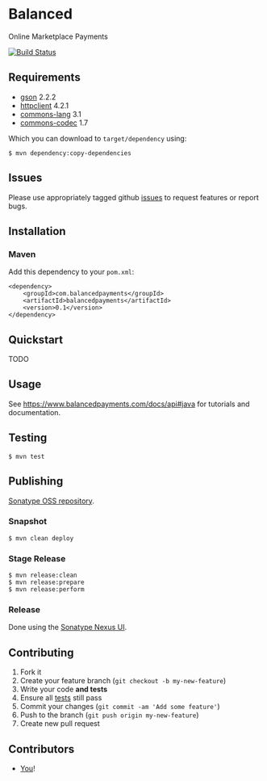 # Balanced

Online Marketplace Payments

[![Build Status](https://secure.travis-ci.org/balanced/balanced-java.png)](http://travis-ci.org/balanced/balanced-java)

## Requirements

- [gson](http://code.google.com/p/google-gson/) 2.2.2
- [httpclient](http://hc.apache.org/) 4.2.1
- [commons-lang](http://commons.apache.org/lang/) 3.1
- [commons-codec](http://commons.apache.org/codec/) 1.7

Which you can download to `target/dependency` using: 

    $ mvn dependency:copy-dependencies

## Issues

Please use appropriately tagged github [issues](https://github.com/balanced/balanced-java/issues) to request features or report bugs.

## Installation

### Maven

Add this dependency to your `pom.xml`:

    <dependency>
	    <groupId>com.balancedpayments</groupId>
	    <artifactId>balancedpayments</artifactId>
	    <version>0.1</version>
    </dependency>

## Quickstart

TODO

## Usage

See https://www.balancedpayments.com/docs/api#java for tutorials and documentation.

## Testing
    
    $ mvn test

## Publishing

[Sonatype OSS repository](https://docs.sonatype.org/display/Repository/Sonatype+OSS+Maven+Repository+Usage+Guide).

### Snapshot

    $ mvn clean deploy

### Stage Release

    $ mvn release:clean
    $ mvn release:prepare
    $ mvn release:perform

### Release

Done using the [Sonatype Nexus UI](https://oss.sonatype.org/).

## Contributing

1. Fork it
2. Create your feature branch (`git checkout -b my-new-feature`)
3. Write your code **and tests**
4. Ensure all [tests](#testing) still pass
5. Commit your changes (`git commit -am 'Add some feature'`)
6. Push to the branch (`git push origin my-new-feature`)
7. Create new pull request

## Contributors

* [You](https://github.com/balanced/balanced-java/issues)!
